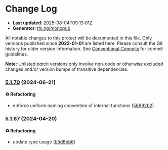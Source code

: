 # Change Log

- **Last updated**: 2025-08-04T09:13:01Z
- **Generator**: [thi.ng/monopub](https://thi.ng/monopub)

All notable changes to this project will be documented in this file.
Only versions published since **2022-01-01** are listed here.
Please consult the Git history for older version information.
See [Conventional Commits](https://conventionalcommits.org/) for commit guidelines.

**Note:** Unlisted _patch_ versions only involve non-code or otherwise excluded changes
and/or version bumps of transitive dependencies.

### [5.1.70](https://github.com/thi-ng/umbrella/tree/@thi.ng/diff@5.1.70) (2024-06-21)

#### ♻️ Refactoring

- enforce uniform naming convention of internal functions ([56992b2](https://github.com/thi-ng/umbrella/commit/56992b2))

### [5.1.67](https://github.com/thi-ng/umbrella/tree/@thi.ng/diff@5.1.67) (2024-04-20)

#### ♻️ Refactoring

- update type usage ([b5d8bb6](https://github.com/thi-ng/umbrella/commit/b5d8bb6))
